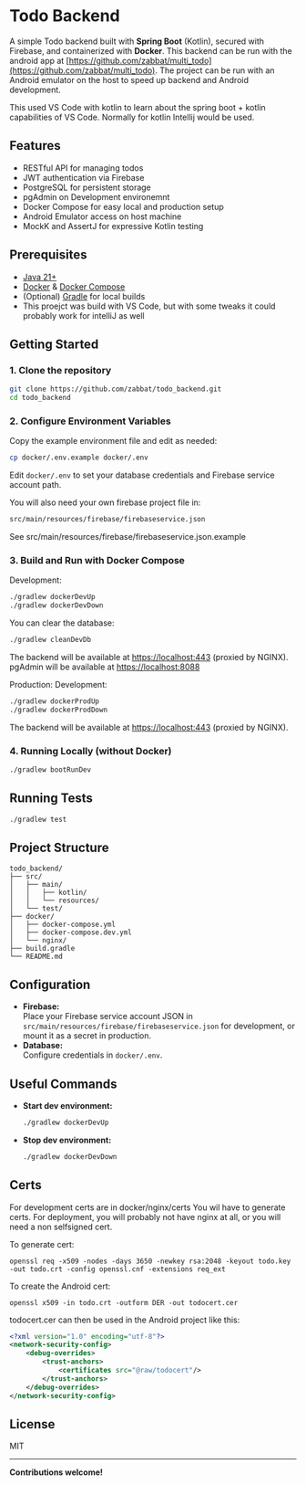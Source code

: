 # Todo Backend

A simple Todo backend built with **Spring Boot** (Kotlin), secured with Firebase, and containerized with **Docker**.
This backend can be run with the android app at [https://github.com/zabbat/multi_todo](https://github.com/zabbat/multi_todo).
The project can be run with an Android emulator on the host to speed up backend and Android development.

This used VS Code with kotlin to learn about the spring boot + kotlin capabilities of VS Code. Normally for kotlin Intellij would be used.

## Features

- RESTful API for managing todos
- JWT authentication via Firebase
- PostgreSQL for persistent storage
- pgAdmin on Development environemnt
- Docker Compose for easy local and production setup
- Android Emulator access on host machine
- MockK and AssertJ for expressive Kotlin testing

## Prerequisites

- [Java 21+](https://adoptopenjdk.net/)
- [Docker](https://www.docker.com/get-started) & [Docker Compose](https://docs.docker.com/compose/)
- (Optional) [Gradle](https://gradle.org/) for local builds
- This proejct was build with VS Code, but with some tweaks it could probably work for intelliJ as well

## Getting Started

### 1. Clone the repository

```sh
git clone https://github.com/zabbat/todo_backend.git
cd todo_backend
```

### 2. Configure Environment Variables

Copy the example environment file and edit as needed:

```sh
cp docker/.env.example docker/.env
```

Edit `docker/.env` to set your database credentials and Firebase service account path.

You will also need your own firebase project file in: 
```sh
src/main/resources/firebase/firebaseservice.json
```

See src/main/resources/firebase/firebaseservice.json.example

### 3. Build and Run with Docker Compose

Development:
```sh
./gradlew dockerDevUp
./gradlew dockerDevDown   
```
You can clear the database: 
```sh
./gradlew cleanDevDb  
```

The backend will be available at [https://localhost:443](https://localhost:443) (proxied by NGINX).
pgAdmin will be available at [https://localhost:8088](https://localhost:8088) 


Production:
Development:
```sh
./gradlew dockerProdUp
./gradlew dockerProdDown   
```

The backend will be available at [https://localhost:443](https://localhost:443) (proxied by NGINX).

### 4. Running Locally (without Docker)

```sh
./gradlew bootRunDev
```

## Running Tests

```sh
./gradlew test
```

## Project Structure

```
todo_backend/
├── src/
│   ├── main/
│   │   ├── kotlin/
│   │   └── resources/
│   └── test/
├── docker/
│   ├── docker-compose.yml
│   ├── docker-compose.dev.yml
│   └── nginx/
├── build.gradle
└── README.md
```

## Configuration

- **Firebase:**  
  Place your Firebase service account JSON in `src/main/resources/firebase/firebaseservice.json` for development, or mount it as a secret in production.
- **Database:**  
  Configure credentials in `docker/.env`.

## Useful Commands

- **Start dev environment:**  
  ```sh
  ./gradlew dockerDevUp
  ```
- **Stop dev environment:**  
  ```sh
  ./gradlew dockerDevDown
  ```
## Certs

For development certs are in docker/nginx/certs
You wil have to generate certs. For deployment, you will probably not have nginx at all, or you will need a non selfsigned cert.

To generate cert:

```
openssl req -x509 -nodes -days 3650 -newkey rsa:2048 -keyout todo.key -out todo.crt -config openssl.cnf -extensions req_ext
```
To create the Android cert:
```
openssl x509 -in todo.crt -outform DER -out todocert.cer
```
todocert.cer can then be used in the Android project like this:

```xml
<?xml version="1.0" encoding="utf-8"?>
<network-security-config>
    <debug-overrides>
        <trust-anchors>
            <certificates src="@raw/todocert"/>
        </trust-anchors>
    </debug-overrides>
</network-security-config>
```

## License

MIT

---

**Contributions welcome!**
